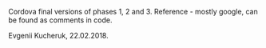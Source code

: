 Cordova final versions of phases 1, 2 and 3. 
Reference - mostly google, can be found as comments in code.

Evgenii Kucheruk, 22.02.2018.
